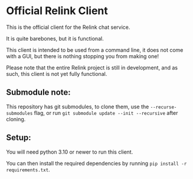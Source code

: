 # Official Relink Client
This is the official client for the Relink chat service.

It is quite barebones, but it is functional.

This client is intended to be used from a command line, it does not come with a GUI, but there is nothing stopping you from making one!

Please note that the entire Relink project is still in development, and as such, this client is not yet fully functional.

## Submodule note:
This repository has git submodules, to clone them, use the `--recurse-submodules` flag, or run `git submodule update --init --recursive` after cloning.

## Setup:
You will need python 3.10 or newer to run this client.

You can then install the required dependencies by running `pip install -r requirements.txt`.
